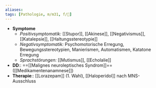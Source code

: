 ```yaml
---
aliases: 
tags: [Pathologie, m/m31, f/💭]
---
```

- **Symptome**
	- *Positivsymptomatik:* [[Stupor]], [[Akinese]], [[Negativismus]], [[Katalepsie]], [[Haltungsstereotypie]]
	- *Negativsymptomatik:* Psychomotorische Erregung, Bewegungsstereotypien, Manierismen, Automatismen, Katatone Erregung
	- *Sprachstörungen:* [[Mutismus]], [[Echolalie]]
- **DD**:: ==[[Malignes neuroleptisches Syndrom]]== ([[Medikamentenanamnese]])
- **Therapie**:: [[Lorazepam]] (1. Wahl), [[Haloperidol]] nach MNS-Ausschluss